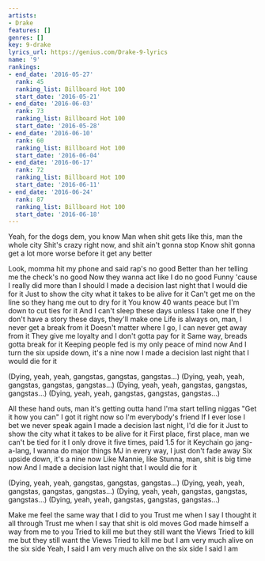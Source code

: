 ```yaml
---
artists:
- Drake
features: []
genres: []
key: 9-drake
lyrics_url: https://genius.com/Drake-9-lyrics
name: '9'
rankings:
- end_date: '2016-05-27'
  rank: 45
  ranking_list: Billboard Hot 100
  start_date: '2016-05-21'
- end_date: '2016-06-03'
  rank: 73
  ranking_list: Billboard Hot 100
  start_date: '2016-05-28'
- end_date: '2016-06-10'
  rank: 60
  ranking_list: Billboard Hot 100
  start_date: '2016-06-04'
- end_date: '2016-06-17'
  rank: 72
  ranking_list: Billboard Hot 100
  start_date: '2016-06-11'
- end_date: '2016-06-24'
  rank: 87
  ranking_list: Billboard Hot 100
  start_date: '2016-06-18'
---
```

Yeah, for the dogs dem, you know
Man when shit gets like this, man the whole city
Shit's crazy right now, and shit ain't gonna stop
Know shit gonna get a lot more worse before it get any better


Look, momma hit my phone and said rap's no good
Better than her telling me the check's no good
Now they wanna act like I do no good
Funny 'cause I really did more than I should
I made a decision last night that I would die for it
Just to show the city what it takes to be alive for it
Can't get me on the line so they hang me out to dry for it
You know 40 wants peace but I'm down to cut ties for it
And I can't sleep these days unless I take one
If they don't have a story these days, they'll make one
Life is always on, man, I never get a break from it
Doesn't matter where I go, I can never get away from it
They give me loyalty and I don't gotta pay for it
Same way, breads gotta break for it
Keeping people fed is my only peace of mind now
And I turn the six upside down, it's a nine now
I made a decision last night that I would die for it


(Dying, yeah, yeah, gangstas, gangstas, gangstas...)
(Dying, yeah, yeah, gangstas, gangstas, gangstas...)
(Dying, yeah, yeah, gangstas, gangstas, gangstas...)
(Dying, yeah, yeah, gangstas, gangstas, gangstas...)


All these hand outs, man it's getting outta hand
I'ma start telling niggas "Get it how you can"
I got it right now so I'm everybody's friend
If I ever lose I bet we never speak again
I made a decision last night, I'd die for it
Just to show the city what it takes to be alive for it
First place, first place, man we can't be tied for it
I only drove it five times, paid 1.5 for it
Keychain go jang-a-lang, I wanna do major things
MJ in every way, I just don't fade away
Six upside down, it's a nine now
Like Mannie, like Stunna, man, shit is big time now
And I made a decision last night that I would die for it


(Dying, yeah, yeah, gangstas, gangstas, gangstas...)
(Dying, yeah, yeah, gangstas, gangstas, gangstas...)
(Dying, yeah, yeah, gangstas, gangstas, gangstas...)
(Dying, yeah, yeah, gangstas, gangstas, gangstas...)


Make me feel the same way that I did to you
Trust me when I say I thought it all through
Trust me when I say that shit is old moves
God made himself a way from me to you
Tried to kill me but they still want the Views
Tried to kill me but they still want the Views
Tried to kill me but I am very much alive on the six side
Yeah, I said I am very much alive on the six side
I said I am
